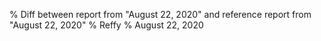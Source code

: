 % Diff between report from "August 22, 2020" and reference report from "August 22, 2020"
% Reffy
% August 22, 2020

